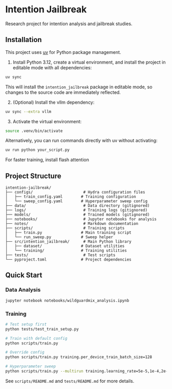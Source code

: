 # Intention Jailbreak

Research project for intention analysis and jailbreak studies.

## Installation

This project uses [uv](https://github.com/astral-sh/uv) for Python package management.

1. Install Python 3.12, create a virtual environment, and install the project in editable mode with all dependencies:

```bash
uv sync
```

This will install the `intention_jailbreak` package in editable mode, so changes to the source code are immediately reflected.

2. (Optional) Install the vllm dependency:

```bash
uv sync --extra vllm
```

3. Activate the virtual environment:

```bash
source .venv/bin/activate
```

Alternatively, you can run commands directly with uv without activating:

```bash
uv run python your_script.py
```

For faster training, install flash attention

## Project Structure

```
intention-jailbreak/
├── configs/                      # Hydra configuration files
│   ├── train_config.yaml        # Training configuration
│   └── sweep_config.yaml        # Hyperparameter sweep config
├── data/                         # Data directory (gitignored)
├── logs/                         # Training logs (gitignored)
├── models/                       # Trained models (gitignored)
├── notebooks/                    # Jupyter notebooks for analysis
├── notes/                        # Markdown documentation
├── scripts/                      # Training scripts
│   ├── train.py                 # Main training script
│   └── run_sweep.py             # Sweep helper
├── src/intention_jailbreak/      # Main Python library
│   ├── dataset/                 # Dataset utilities
│   └── training/                # Training utilities
├── tests/                        # Test scripts
└── pyproject.toml               # Project dependencies
```

## Quick Start

### Data Analysis
```bash
jupyter notebook notebooks/wildguardmix_analysis.ipynb
```

### Training
```bash
# Test setup first
python tests/test_train_setup.py

# Train with default config
python scripts/train.py

# Override config
python scripts/train.py training.per_device_train_batch_size=128

# Hyperparameter sweep
python scripts/train.py --multirun training.learning_rate=5e-5,1e-4,2e-4
```

See `scripts/README.md` and `tests/README.md` for more details.
